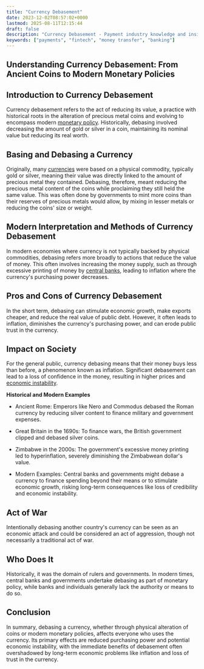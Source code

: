 ```yaml
---
title: "Currency Debasement"
date: 2023-12-02T08:57:02+0000
lastmod: 2025-08-11T12:15:44
draft: false
description: "Currency Debasement - Payment industry knowledge and insights"
keywords: ["payments", "fintech", "money transfer", "banking"]
---
```


## **Understanding Currency Debasement: From Ancient Coins to Modern Monetary Policies**

## **Introduction to Currency Debasement**

Currency debasement refers to the act of reducing its value, a practice with historical roots in the alteration of precious metal coins and evolving to encompass modern [monetary policy](https://faisalkhanllc.xyz/resources/payments-wiki/m/monetary-policy/). Historically, debasing involved decreasing the amount of gold or silver in a coin, maintaining its nominal value but reducing its real worth.

## **Basing and Debasing a Currency**

Originally, many [currencies](https://faisalkhanllc.xyz/resources/payments-wiki/c/currency/) were based on a physical commodity, typically gold or silver, meaning their value was directly linked to the amount of precious metal they contained. Debasing, therefore, meant reducing the precious metal content of the coins while proclaiming they still held the same value. This was often done by governments to mint more coins than their reserves of precious metals would allow, by mixing in lesser metals or reducing the coins' size or weight.

## **Modern Interpretation and Methods of Currency Debasement**

In modern economies where currency is not typically backed by physical commodities, debasing refers more broadly to actions that reduce the value of money. This often involves increasing the money supply, such as through excessive printing of money by [central banks](https://faisalkhanllc.xyz/resources/payments-wiki/c/central-banks/), leading to inflation where the currency's purchasing power decreases.

## **Pros and Cons of Currency Debasement**

In the short term, debasing can stimulate economic growth, make exports cheaper, and reduce the real value of public debt. However, it often leads to inflation, diminishes the currency's purchasing power, and can erode public trust in the currency.

## **Impact on Society**

For the general public, currency debasing means that their money buys less than before, a phenomenon known as inflation. Significant debasement can lead to a loss of confidence in the money, resulting in higher prices and [economic instability](https://faisalkhanllc.xyz/resources/payments-wiki/f/financial-stability/).

**Historical and Modern Examples**

- Ancient Rome: Emperors like Nero and Commodus debased the Roman currency by reducing silver content to finance military and government expenses.

- Great Britain in the 1690s: To finance wars, the British government clipped and debased silver coins.

- Zimbabwe in the 2000s: The government's excessive money printing led to hyperinflation, severely diminishing the Zimbabwean dollar's value.

- Modern Examples: Central banks and governments might debase a currency to finance spending beyond their means or to stimulate economic growth, risking long-term consequences like loss of credibility and economic instability.

## **Act of War**

Intentionally debasing another country's currency can be seen as an economic attack and could be considered an act of aggression, though not necessarily a traditional act of war.

## **Who Does It**

Historically, it was the domain of rulers and governments. In modern times, central banks and governments undertake debasing as part of monetary policy, while banks and individuals generally lack the authority or means to do so.

## **Conclusion**

In summary, debasing a currency, whether through physical alteration of coins or modern monetary policies, affects everyone who uses the currency. Its primary effects are reduced purchasing power and potential economic instability, with the immediate benefits of debasement often overshadowed by long-term economic problems like inflation and loss of trust in the currency.